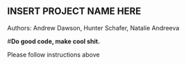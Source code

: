INSERT PROJECT NAME HERE
--------------------------
Authors: Andrew Dawson, Hunter Schafer, Natalie Andreeva

#**Do good code, make cool shit.**

Please follow instructions above
